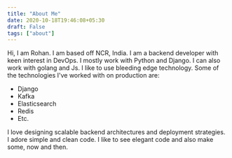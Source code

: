 ```yaml
---
title: "About Me"
date: 2020-10-18T19:46:08+05:30
draft: False
tags: ["about"]
---
```


Hi, I am Rohan. I am based off NCR, India.
I am a backend developer with keen interest in DevOps.
I mostly work with Python and Django. I can also work with golang and Js.
I like to use bleeding edge technology. Some of the technologies I've worked with on production are:

+ Django
+ Kafka
+ Elasticsearch
+ Redis
+ Etc.

I love designing scalable backend architectures and deployment strategies.
I adore simple and clean code. I like to see elegant code and also make some, now and then.
